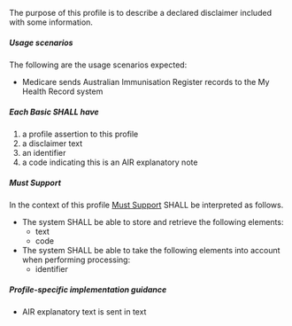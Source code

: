 The purpose of this profile is to describe a declared disclaimer included with some information.

##### **Usage scenarios**
The following are the usage scenarios expected:
* Medicare sends Australian Immunisation Register records to the My Health Record system

##### **Each Basic SHALL have**
1. a profile assertion to this profile
2. a disclaimer text
3. an identifier
1. a code indicating this is an AIR explanatory note

#####  **Must Support**
In the context of this profile [Must Support](http://hl7.org/fhir/STU3/conformance-rules.html#mustSupport) SHALL be interpreted as follows.
* The system SHALL be able to store and retrieve the following elements:
    * text
    * code
* The system SHALL be able to take the following elements into account when performing processing:
    * identifier

##### **Profile-specific implementation guidance**
* AIR explanatory text is sent in text

